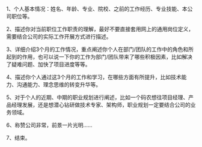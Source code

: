 1、个人基本情况：姓名、年龄、专业、院校、之前的工作经历、专业技能、本公司职位等。

2、描述你对当前职位工作职责的理解，最好不要直接套用网上的通用岗位定义，需要结合公司的实际工作开展方式进行描述。

3、详细介绍3个月的工作情况，重点阐述你个人在部门/团队的工作中的角色和所起到的作用，也可以说一下你的工作为部门/团队带来了哪些积极因素，比如解决了疑难问题、加快了项目进度等等。

4、描述你个人通过这3个月的工作和学习，在哪些方面有所提升，比如技术能力、沟通能力、理念思维的转变升华等。

5、对于个人的近期、中期的职业规划进行阐述，比如一个码农想往项目经理、产品经理发展，还是想潜心钻研做技术专家、架构师，职业规划一定要结合公司的业务领域。

6、称赞公司非常，前景一片光明......

7、结束。

